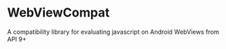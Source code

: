 WebViewCompat
=============

A compatibility library for evaluating javascript on Android WebViews from API 9+
